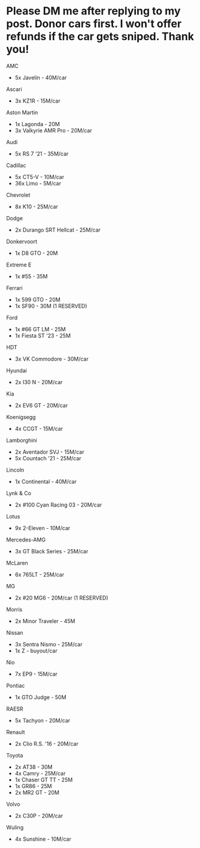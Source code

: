 # Please DM me after replying to my post. Donor cars first. I won't offer refunds if the car gets sniped. Thank you!
AMC
* 5x Javelin - 40M/car

Ascari
* 3x KZ1R - 15M/car

Aston Martin
* 1x Lagonda - 20M
* 3x Valkyrie AMR Pro - 20M/car

Audi
* 5x RS 7 '21 - 35M/car

Cadillac
* 5x CT5-V - 10M/car
* 36x Limo - 5M/car

Chevrolet
* 8x K10 - 25M/car

Dodge
* 2x Durango SRT Hellcat - 25M/car

Donkervoort
* 1x D8 GTO - 20M

Extreme E
* 1x #55 - 35M

Ferrari
* 1x 599 GTO - 20M
* 1x SF90  - 30M (1 RESERVED)

Ford
* 1x #66 GT LM - 25M
* 1x Fiesta ST '23 - 25M

HDT
* 3x VK Commodore - 30M/car

Hyundai
* 2x I30 N - 20M/car

Kia
* 2x EV6 GT - 20M/car

Koenigsegg
* 4x CCGT - 15M/car

Lamborghini
* 2x Aventador SVJ - 15M/car
* 5x Countach '21 - 25M/car

Lincoln
* 1x Continental - 40M/car

Lynk & Co
* 2x #100 Cyan Racing 03 - 20M/car

Lotus
* 9x 2-Eleven - 10M/car

Mercedes-AMG
* 3x GT Black Series - 25M/car

McLaren
* 6x 765LT - 25M/car

MG
* 2x #20 MG6 - 20M/car (1 RESERVED)

Morris
* 2x Minor Traveler - 45M

Nissan
* 3x Sentra Nismo - 25M/car
* 1x Z - buyout/car

Nio
* 7x EP9 - 15M/car

Pontiac
* 1x GTO Judge - 50M

RAESR
* 5x Tachyon - 20M/car

Renault
* 2x Clio R.S. '16 - 20M/car

Toyota
* 2x AT38 - 30M
* 4x Camry - 25M/car
* 1x Chaser GT TT - 25M
* 1x GR86 - 25M
* 2x MR2 GT - 20M

Volvo
* 2x C30P - 20M/car

Wuling
* 4x Sunshine - 10M/car 